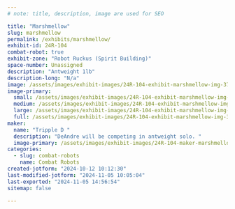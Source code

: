 ```yaml
---
# note: title, description, image are used for SEO

title: "Marshmellow"
slug: marshmellow
permalink: /exhibits/marshmellow/
exhibit-id: 24R-104
combat-robot: true
exhibit-zone: "Robot Ruckus (Spirit Building)"
space-number: Unassigned
description: "Antweight 1lb"
description-long: "N/a"
image: /assets/images/exhibit-images/24R-104-exhibit-marshmellow-img-3707-large.jpeg
image-primary: 
  small: /assets/images/exhibit-images/24R-104-exhibit-marshmellow-img-3707-small.jpeg
  medium: /assets/images/exhibit-images/24R-104-exhibit-marshmellow-img-3707-medium.jpeg
  large: /assets/images/exhibit-images/24R-104-exhibit-marshmellow-img-3707-large.jpeg
  full: /assets/images/exhibit-images/24R-104-exhibit-marshmellow-img-3707-full.jpeg
maker: 
  name: "Tripple D "
  description: "DeAndre will be competing in antweight solo. "
  image-primary: /assets/images/exhibit-images/24R-104-maker-marshmellow-img-3706-medium.jpeg
categories: 
  - slug: combat-robots
    name: Combat Robots
created-jotform: "2024-10-12 10:12:30"
last-modified-jotform: "2024-11-05 10:05:04"
last-exported: "2024-11-05 14:56:54"
sitemap: false

---
```

